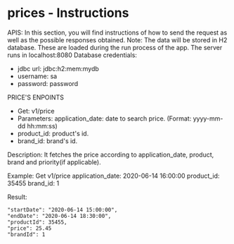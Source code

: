 # prices - Instructions

APIS:
In this section, you will find instructions of how to send the request as well as the possible responses obtained. 
Note: The data will be stored in H2 database. These are loaded during the run process of the app. 
The server runs in localhost:8080
Database credentials:
  - jdbc url: jdbc:h2:mem:mydb
  - username: sa
  - password: password

PRICE'S ENPOINTS

- Get: v1/price
- Parameters: application_date: date to search price. (Format: yyyy-mm-dd hh:mm:ss)
- product_id: product's id.
- brand_id: brand's id. 

Description: It fetches the price according to application_date, product, brand and priority(if applicable).

Example: Get v1/price
application_date: 2020-06-14 16:00:00
product_id: 35455
brand_id: 1

Result: 

    "startDate": "2020-06-14 15:00:00",
    "endDate": "2020-06-14 18:30:00",
    "productId": 35455,
    "price": 25.45
    "brandId": 1  
